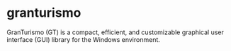 # granturismo
GranTurismo (GT) is a compact, efficient, and customizable graphical user interface (GUI) library for the Windows environment.
